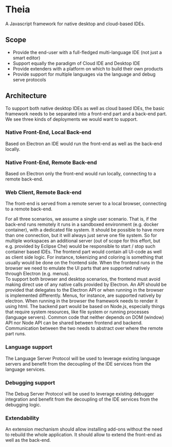 # Theia

A Javascript framework for native desktop and cloud-based IDEs.

## Scope
 - Provide the end-user with a full-fledged multi-language IDE  (not just a smart editor)
 - Support equally the paradigm of Cloud IDE and Desktop IDE
 - Provide extenders with a platform on which to build their own products
 - Provide support for multiple languages via the language and debug serve protocols
 
## Architecture
To support both native desktop IDEs as well as cloud based IDEs, the basic framework needs to be separated into a front-end part and a back-end part. We see three kinds of deployments we would want to support.

### Native Front-End, Local Back-end
Based on Electron an IDE would run the front-end as well as the back-end locally.

### Native Front-End, Remote Back-end
Based on Electron only the front-end would run locally, connecting to a remote back-end.

### Web Client, Remote Back-end
The front-end is served from a remote server to a local browser, connecting to a remote back-end.

For all three scenarios, we assume a single user scenario. That is, if the back-end runs remotely it runs in a sandboxed environment (e.g. docker container), with a dedicated file system. It should be possible to have more than one connection, but it will always just serve one file system. So for multiple workspaces an additional server (out of scope for this effort, but e.g. provided by Eclipse Che) would be responsible to start / stop such container based IDEs.
The frontend part would contain all UI-code as well as client side logic. For instance, tokenizing and coloring is something that usually would be done on the frontend side. When the frontend runs in the browser we need to emulate the UI parts that are supported natively through Electron (e.g. menus).  
To support both browser and desktop scenarios, the frontend must avoid making direct use of any native calls provided by Electron. An API should be provided that delegates to the Electron API or when running in the browser is implemented differently. Menus, for instance, are supported natively by electron. When running in the browser the framework needs to render it using html.
The backend part would be based on Node.js, especially things that require system resources, like file system or running processes (language servers). Common code that neither depends on DOM (window) API nor Node API can be shared between frontend and backend.
Communication between the two needs to abstract over where the remote part runs.
### Language support
The Language Server Protocol will be used to leverage existing language servers and benefit from the decoupling of the IDE services from the language services.
### Debugging support
The Debug Server Protocol will be used to leverage existing debugger integration and benefit from the decoupling of the IDE services from the debugging logic.
### Extendability
An extension mechanism should allow installing add-ons without the need to rebuild the whole application. It should allow to extend the front-end as well as the back-end.


